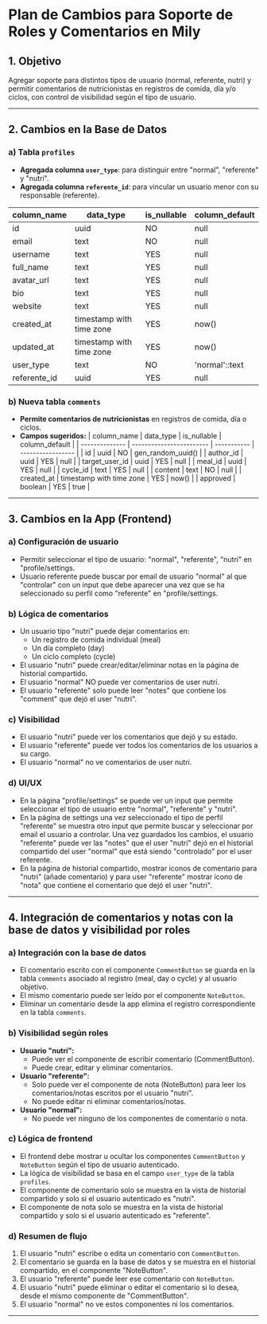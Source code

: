 # Plan de Cambios para Soporte de Roles y Comentarios en Mily

## 1. Objetivo

Agregar soporte para distintos tipos de usuario (normal, referente, nutri) y permitir comentarios de nutricionistas en registros de comida, día y/o ciclos, con control de visibilidad según el tipo de usuario.

---

## 2. Cambios en la Base de Datos

### a) Tabla `profiles`

- **Agregada columna `user_type`**: para distinguir entre "normal", "referente" y "nutri".
- **Agregada columna `referente_id`**: para vincular un usuario menor con su responsable (referente).

| column_name  | data_type                | is_nullable | column_default |
| ------------ | ------------------------ | ----------- | -------------- |
| id           | uuid                     | NO          | null           |
| email        | text                     | NO          | null           |
| username     | text                     | YES         | null           |
| full_name    | text                     | YES         | null           |
| avatar_url   | text                     | YES         | null           |
| bio          | text                     | YES         | null           |
| website      | text                     | YES         | null           |
| created_at   | timestamp with time zone | YES         | now()          |
| updated_at   | timestamp with time zone | YES         | now()          |
| user_type    | text                     | NO          | 'normal'::text |
| referente_id | uuid                     | YES         | null           |

### b) Nueva tabla `comments`

- **Permite comentarios de nutricionistas** en registros de comida, día o ciclos.
- **Campos sugeridos:**
  | column_name    | data_type                | is_nullable | column_default    |
| -------------- | ------------------------ | ----------- | ----------------- |
| id             | uuid                     | NO          | gen_random_uuid() |
| author_id      | uuid                     | YES         | null              |
| target_user_id | uuid                     | YES         | null              |
| meal_id        | uuid                     | YES         | null              |
| cycle_id       | text                     | YES         | null              |
| content        | text                     | NO          | null              |
| created_at     | timestamp with time zone | YES         | now()             |
| approved       | boolean                  | YES         | true              |

---

## 3. Cambios en la App (Frontend)

### a) Configuración de usuario

- Permitir seleccionar el tipo de usuario: "normal", "referente", "nutri" en "profile/settings.
- Usuario referente puede buscar por email de usuario "normal" al que "controlar" con un input que debe aparecer una vez que se ha seleccionado su perfil como "referente" en "profile/settings.

### b) Lógica de comentarios

- Un usuario tipo "nutri" puede dejar comentarios en:
  - Un registro de comida individual (meal)
  - Un día completo (day)
  - Un ciclo completo (cycle)
- El usuario "nutri" puede crear/editar/eliminar notas en la página de historial compartido.
- El usuario "normal" NO puede ver comentarios de user nutri.
- El usuario "referente" solo puede leer "notes" que contiene los "comment" que dejó el user "nutri".

### c) Visibilidad

- El usuario "nutri" puede ver los comentarios que dejó y su estado.
- El usuario "referente" puede ver todos los comentarios de los usuarios a su cargo.
- El usuario "normal" no ve comentarios de user nutri.

### d) UI/UX

- En la página "profile/settings" se puede ver un input que permite seleccionar el tipo de usuario entre "normal", "referente" y "nutri".
- En la página de settings una vez seleccionado el tipo de perfil "referente" se muestra otro input que permite buscar y seleccionar por email el usuario a controlar. Una vez guardados los cambios, el usuario "referente" puede ver las "notes" que el user "nutri" dejó en el historial compartido del user "normal" que está siendo "controlado" por el user referente.
- En la página de historial compartido, mostrar iconos de comentario para "nutri" (añade comentario) y para user "referente" mostrar ícono de "nota" que contiene el comentario que dejó el user "nutri".

---

## 4. Integración de comentarios y notas con la base de datos y visibilidad por roles

### a) Integración con la base de datos

- El comentario escrito con el componente `CommentButton` se guarda en la tabla `comments` asociado al registro (meal, day o cycle) y al usuario objetivo.
- El mismo comentario puede ser leído por el componente `NoteButton`.
- Eliminar un comentario desde la app elimina el registro correspondiente en la tabla `comments`.

### b) Visibilidad según roles

- **Usuario "nutri":**
  - Puede ver el componente de escribir comentario (CommentButton).
  - Puede crear, editar y eliminar comentarios.
- **Usuario "referente":**
  - Solo puede ver el componente de nota (NoteButton) para leer los comentarios/notas escritos por el usuario "nutri".
  - No puede editar ni eliminar comentarios/notas.
- **Usuario "normal":**
  - No puede ver ninguno de los componentes de comentario o nota.

### c) Lógica de frontend

- El frontend debe mostrar u ocultar los componentes `CommentButton` y `NoteButton` según el tipo de usuario autenticado.
- La lógica de visibilidad se basa en el campo `user_type` de la tabla `profiles`.
- El componente de comentario solo se muestra en la vista de historial compartido y solo si el usuario autenticado es "nutri".
- El componente de nota solo se muestra en la vista de historial compartido y solo si el usuario autenticado es "referente".

### d) Resumen de flujo

1. El usuario "nutri" escribe o edita un comentario con `CommentButton`.
2. El comentario se guarda en la base de datos y se muestra en el historial compartido, en el componente "NoteButton".
3. El usuario "referente" puede leer ese comentario con `NoteButton`.
4. El usuario "nutri" puede eliminar o editar el comentario si lo desea, desde el mismo componente de "CommentButton".
5. El usuario "normal" no ve estos componentes ni los comentarios.

---
